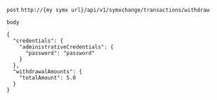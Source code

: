 `post` `http://{my symx url}/api/v1/symxchange/transactions/withdraw`

`body`

```
{
  "credentials": {
    "administrativeCredentials": {
      "password": "password"
    }
  },
  "withdrawalAmounts": {
    "totalAmount": 5.0
  }
}
```
